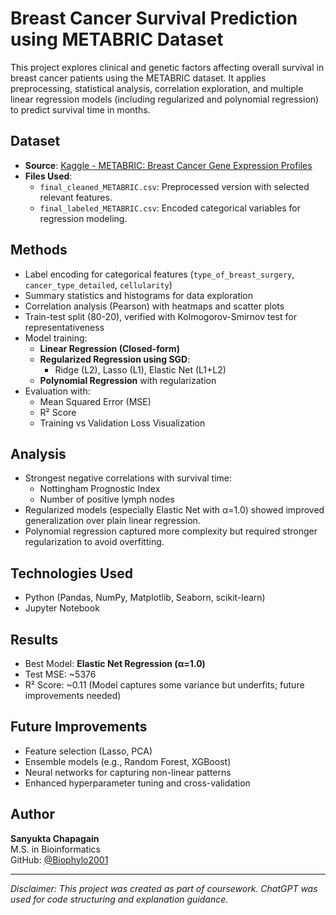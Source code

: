 # Breast Cancer Survival Prediction using METABRIC Dataset

This project explores clinical and genetic factors affecting overall survival in breast cancer patients using the METABRIC dataset. It applies preprocessing, statistical analysis, correlation exploration, and multiple linear regression models (including regularized and polynomial regression) to predict survival time in months.

##  Dataset

- **Source**: [Kaggle - METABRIC: Breast Cancer Gene Expression Profiles](https://www.kaggle.com/datasets/raghadalharbi/breast-cancer-gene-expression-profiles-metabric)
- **Files Used**:
  - `final_cleaned_METABRIC.csv`: Preprocessed version with selected relevant features.
  - `final_labeled_METABRIC.csv`: Encoded categorical variables for regression modeling.

##  Methods

- Label encoding for categorical features (`type_of_breast_surgery`, `cancer_type_detailed`, `cellularity`)
- Summary statistics and histograms for data exploration
- Correlation analysis (Pearson) with heatmaps and scatter plots
- Train-test split (80-20), verified with Kolmogorov-Smirnov test for representativeness
- Model training:
  - **Linear Regression (Closed-form)**
  - **Regularized Regression using SGD**:
    - Ridge (L2), Lasso (L1), Elastic Net (L1+L2)
  - **Polynomial Regression** with regularization
- Evaluation with:
  - Mean Squared Error (MSE)
  - R² Score
  - Training vs Validation Loss Visualization

##  Analysis

- Strongest negative correlations with survival time:
  - Nottingham Prognostic Index
  - Number of positive lymph nodes
- Regularized models (especially Elastic Net with α=1.0) showed improved generalization over plain linear regression.
- Polynomial regression captured more complexity but required stronger regularization to avoid overfitting.

##  Technologies Used

- Python (Pandas, NumPy, Matplotlib, Seaborn, scikit-learn)
- Jupyter Notebook

##  Results

- Best Model: **Elastic Net Regression (α=1.0)**
- Test MSE: ~5376
- R² Score: ~0.11 (Model captures some variance but underfits; future improvements needed)

##  Future Improvements

- Feature selection (Lasso, PCA)
- Ensemble models (e.g., Random Forest, XGBoost)
- Neural networks for capturing non-linear patterns
- Enhanced hyperparameter tuning and cross-validation

##  Author

**Sanyukta Chapagain**  
M.S. in Bioinformatics  
GitHub: [@Biophylo2001](https://github.com/Biophylo2001)

---

*Disclaimer: This project was created as part of coursework. ChatGPT was used for code structuring and explanation guidance.*
